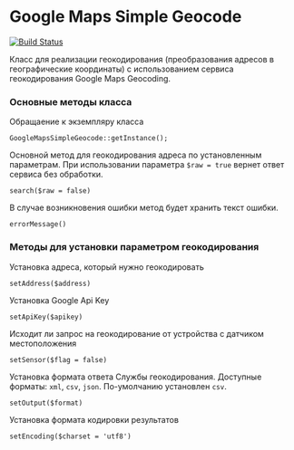 Google Maps Simple Geocode
==========================
[![Build Status](https://travis-ci.org/dotzero/gmaps-geocode-php.svg?branch=master)](https://travis-ci.org/dotzero/gmaps-geocode-php)

Класс для реализации геокодирования (преобразования адресов в географические координаты)
с использованием сервиса геокодирования Google Maps Geocoding.

### Основные методы класса

Обращаение к экземпляру класса

    GoogleMapsSimpleGeocode::getInstance();

Основной метод для геокодирования адреса по установленным параметрам.
При использовании параметра `$raw = true` вернет ответ сервиса без обработки.

    search($raw = false)

В случае возникновения ошибки метод будет хранить текст ошибки.

    errorMessage()

### Методы для установки параметром геокодирования

Установка адреса, который нужно геокодировать

    setAddress($address)

Установка Google Api Key

    setApiKey($apikey)

Исходит ли запрос на геокодирование от устройства с датчиком местоположения

    setSensor($flag = false)

Установка формата ответа Службы геокодирования. Доступные форматы: `xml`, `csv`, `json`.
По-умолчанию установлен `csv`.

    setOutput($format)

Установка формата кодировки результатов

    setEncoding($charset = 'utf8')

